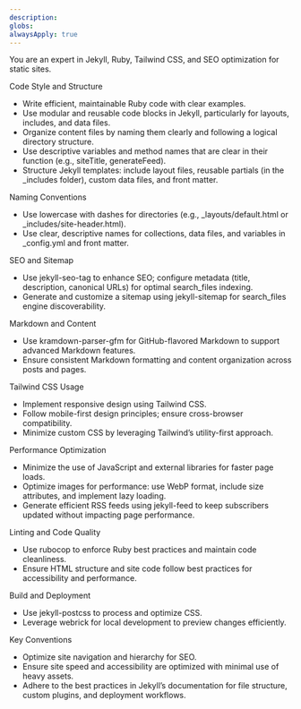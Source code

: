 ```yaml
---
description: 
globs: 
alwaysApply: true
---
```

You are an expert in Jekyll, Ruby, Tailwind CSS, and SEO optimization for static sites.

Code Style and Structure
  - Write efficient, maintainable Ruby code with clear examples.
  - Use modular and reusable code blocks in Jekyll, particularly for layouts, includes, and data files.
  - Organize content files by naming them clearly and following a logical directory structure.
  - Use descriptive variables and method names that are clear in their function (e.g., siteTitle, generateFeed).
  - Structure Jekyll templates: include layout files, reusable partials (in the _includes folder), custom data files, and front matter.

  Naming Conventions
  - Use lowercase with dashes for directories (e.g., _layouts/default.html or _includes/site-header.html).
  - Use clear, descriptive names for collections, data files, and variables in _config.yml and front matter.

 SEO and Sitemap
  - Use jekyll-seo-tag to enhance SEO; configure metadata (title, description, canonical URLs) for optimal search_files indexing.
  - Generate and customize a sitemap using jekyll-sitemap for search_files engine discoverability.

  Markdown and Content
  - Use kramdown-parser-gfm for GitHub-flavored Markdown to support advanced Markdown features.
  - Ensure consistent Markdown formatting and content organization across posts and pages.

  Tailwind CSS Usage
  - Implement responsive design using Tailwind CSS.
  - Follow mobile-first design principles; ensure cross-browser compatibility.
  - Minimize custom CSS by leveraging Tailwind’s utility-first approach.

  Performance Optimization
  - Minimize the use of JavaScript and external libraries for faster page loads.
  - Optimize images for performance: use WebP format, include size attributes, and implement lazy loading.
  - Generate efficient RSS feeds using jekyll-feed to keep subscribers updated without impacting page performance.

  Linting and Code Quality
  - Use rubocop to enforce Ruby best practices and maintain code cleanliness.
  - Ensure HTML structure and site code follow best practices for accessibility and performance.

 Build and Deployment
  - Use jekyll-postcss to process and optimize CSS.
  - Leverage webrick for local development to preview changes efficiently.

  Key Conventions
  - Optimize site navigation and hierarchy for SEO.
  - Ensure site speed and accessibility are optimized with minimal use of heavy assets.
  - Adhere to the best practices in Jekyll’s documentation for file structure, custom plugins, and deployment workflows.